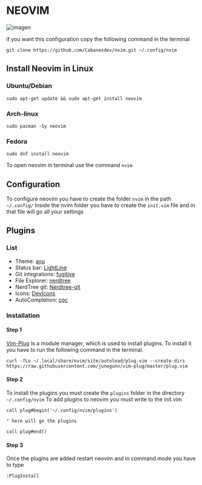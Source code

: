 # NEOVIM
![imagen](https://user-images.githubusercontent.com/71275841/124515536-fe5ec000-dddf-11eb-9668-6d1d179af6b0.png)

if you want this configuration copy the following command in the terminal
~~~
git clone https://github.com/Cabanesdev/nvim.git ~/.config/nvim
~~~
## Install Neovim in Linux

### Ubuntu/Debian

~~~
sudo apt-get update && sudo apt-get install neovim
~~~

### Arch-linux

~~~
sudo pacman -Sy neovim
~~~

### Fedora

~~~
sudo dnf install neovim
~~~

To open neovim in terminal use the command `nvim`

## Configuration
To configure neovim you have to create the folder `nvim` in the path `~/.config/` 
Inside the nvim folder you have to create the `init.vim` file and in that file will go all your settings

## Plugins
### List
- Theme: [ayu](https://github.com/ayu-theme/ayu-vim)
- Status bar: [LightLine](https://github.com/itchyny/lightline.vim)
- Git integrations: [fugitive](https://github.com/tpope/vim-fugitive)
- File Explorer: [nerdtree](https://github.com/scrooloose/nerdtree)
- NerdTree git: [Nerdtree-git](https://github.com/Xuyuanp/nerdtree-git-plugin)
- Icons: [DevIcons](https://github.com/ryanoasis/vim-devicons)
- AutoCompletion: [coc](https://github.com/neoclide/coc.nvim)

### Installation

#### Step 1
[Vim-Plug](https://github.com/junegunn/vim-plug)  is a module manager, which is used to install plugins.
To install it you have to run the following command in the terminal. 
~~~
curl -fLo ~/.local/share/nvim/site/autoload/plug.vim --create-dirs https://raw.githubusercontent.com/junegunn/vim-plug/master/plug.vim
~~~

#### Step 2

To install the plugins you must create the `plugins` folder in the directory `~/.config/nvim`
To add plugins to neovim you must write to the init.vim

~~~
call plug#begin('~/.config/nvim/plugins')

" here will go the plugins 

call plug#end()
~~~

#### Step 3
Once the plugins are added restart neovim and in command mode you have to type 

~~~
:PlugInstall
~~~
